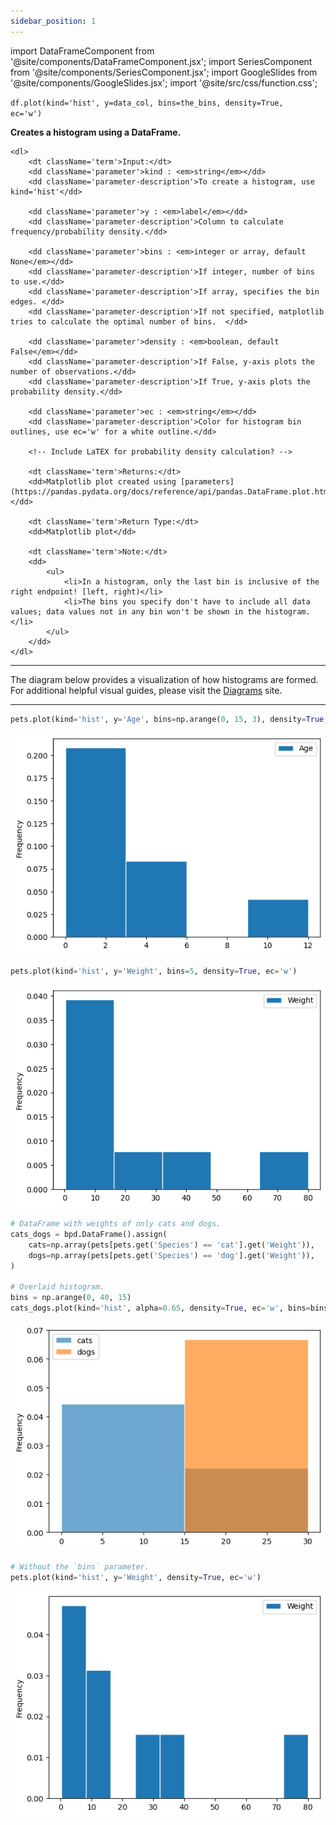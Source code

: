 ```yaml
---
sidebar_position: 1
---
```


import DataFrameComponent from '@site/components/DataFrameComponent.jsx';
import SeriesComponent from '@site/components/SeriesComponent.jsx';
import GoogleSlides from '@site/components/GoogleSlides.jsx';
import '@site/src/css/function.css';

<code>df.plot(kind='hist', y=data_col, bins=the_bins, density=True, ec='w')</code>

<div className='base'>
    <p><strong>Creates a histogram using a DataFrame.</strong></p>

    <dl>
        <dt className='term'>Input:</dt>
        <dd className='parameter'>kind : <em>string</em></dd>
        <dd className='parameter-description'>To create a histogram, use kind='hist'</dd>

        <dd className='parameter'>y : <em>label</em></dd>
        <dd className='parameter-description'>Column to calculate frequency/probability density.</dd>

        <dd className='parameter'>bins : <em>integer or array, default None</em></dd>
        <dd className='parameter-description'>If integer, number of bins to use.</dd>
        <dd className='parameter-description'>If array, specifies the bin edges. </dd>
        <dd className='parameter-description'>If not specified, matplotlib tries to calculate the optimal number of bins.  </dd>

        <dd className='parameter'>density : <em>boolean, default False</em></dd>
        <dd className='parameter-description'>If False, y-axis plots the number of observations.</dd>
        <dd className='parameter-description'>If True, y-axis plots the probability density.</dd>

        <dd className='parameter'>ec : <em>string</em></dd>
        <dd className='parameter-description'>Color for histogram bin outlines, use ec='w' for a white outline.</dd>

        <!-- Include LaTEX for probability density calculation? -->

        <dt className='term'>Returns:</dt>
        <dd>Matplotlib plot created using [parameters](https://pandas.pydata.org/docs/reference/api/pandas.DataFrame.plot.html).</dd>

        <dt className='term'>Return Type:</dt>
        <dd>Matplotlib plot</dd>
        
        <dt className='term'>Note:</dt>
        <dd>
            <ul>
                <li>In a histogram, only the last bin is inclusive of the right endpoint! [left, right)</li>
                <li>The bins you specify don't have to include all data values; data values not in any bin won't be shown in the histogram.</li>
            </ul>
        </dd>
    </dl>
</div>


---

The diagram below provides a visualization of how histograms are formed. For additional helpful visual guides, please visit the [Diagrams](https://dsc10.com/diagrams/) site.
<GoogleSlides
src="https://docs.google.com/presentation/d/e/2PACX-1vTnRGwEnKP2V-Z82DlxW1b1nMb2F0zWyrXIzFSpQx_8Wd3MFaf56y2_u3JrLwZ5SjWmfapL5BJLfsDG/embed?start=true&loop=false&delayms=3000&rm=minimal"
sourceLink="https://docs.google.com/presentation/d/1D4YhRuCjRivWVbjluXtxx_GgsdcMDBdesnwDtCEfDXY/edit?usp=sharing"
/>

---


```python
pets.plot(kind='hist', y='Age', bins=np.arange(0, 15, 3), density=True, ec='w')
```

![Histogram example 1](/img/histogram/histex1.png)

```python
pets.plot(kind='hist', y='Weight', bins=5, density=True, ec='w')
```

![Histogram example 2](/img/histogram/histex2.png)

```python
# DataFrame with weights of only cats and dogs.
cats_dogs = bpd.DataFrame().assign(
    cats=np.array(pets[pets.get('Species') == 'cat'].get('Weight')),
    dogs=np.array(pets[pets.get('Species') == 'dog'].get('Weight')),
)

# Overlaid histogram.
bins = np.arange(0, 40, 15)
cats_dogs.plot(kind='hist', alpha=0.65, density=True, ec='w', bins=bins)
```

![Histogram example 3](/img/histogram/histex3.png)

```python
# Without the `bins` parameter.
pets.plot(kind='hist', y='Weight', density=True, ec='w')
```

![Histogram example 4](/img/histogram/histex4.png)